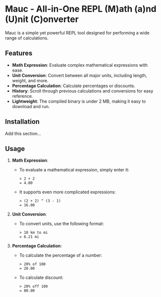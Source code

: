 # Mauc - All-in-One REPL (M)ath (a)nd (U)nit (C)onverter

Mauc is a simple yet powerful REPL tool designed for performing a wide range of calculations.

## Features

- **Math Expression**: Evaluate complex mathematical expressions with ease.
- **Unit Conversion**: Convert between all major units, including length, weight, and more.
- **Percentage Calculation**: Calculate percentages or discounts.
- **History**: Scroll through previous calculations and conversions for easy reference.
- **Lightweight**: The compiled binary is under 2 MB, making it easy to download and run.

## Installation

Add this section...

## Usage

1. **Math Expression**:
   - To evaluate a mathematical expression, simply enter it:
     ```
     > 2 + 2
     = 4.00
     ```

   - It supports even more complicated expressions:
     ```
     > (2 + 2) ^ (3 - 1)
     = 16.00
     ```

2. **Unit Conversion**:
   - To convert units, use the following format:
     ```
     > 10 km to mi 
     = 6.21 mi
     ```

3. **Percentage Calculation**:
   - To calculate the percentage of a number:
     ```
     > 20% of 100
     = 20.00
     ```

   - To calculate discount:
     ```
     > 20% off 100
     = 80.00
     ```
